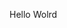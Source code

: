 Hello Wolrd

















































































































































































































































































































































































































































































































































































































































































































































































































































































































































































































































































































































































































































































































































































































































































































































































































































































































































































































































































































































































































































































































































































































































































































































































































































































































































































































































































































































































































































































































































































































































































